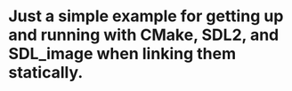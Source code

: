 # Just a simple example for getting up and running with CMake, SDL2, and SDL_image when linking them statically.
